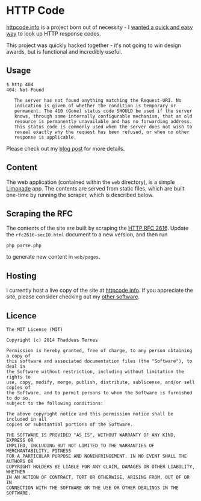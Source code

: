 # HTTP Code #

[httpcode.info](http://httpcode.info) is a project born out of necessity - I [wanted a quick and easy way](http://th.adde.us/2013/08/http-status-codes/) to look up HTTP response codes.

This project was quickly hacked together - it's not going to win design awards, but is functional and incredibly useful.

## Usage ##
	   
	$ http 404
	404: Not Found
	
	   The server has not found anything matching the Request-URI. No
	   indication is given of whether the condition is temporary or
	   permanent. The 410 (Gone) status code SHOULD be used if the server
	   knows, through some internally configurable mechanism, that an old
	   resource is permanently unavailable and has no forwarding address.
	   This status code is commonly used when the server does not wish to
	   reveal exactly why the request has been refused, or when no other
	   response is applicable.

Please check out my [blog post](http://th.adde.us/2013/08/http-status-codes/) for more details.

## Content ##

The web application (contained within the `web` directory), is a simple [Limonade](https://github.com/sofadesign/limonade) app. The contents are served from static files, which are built one-time by running the scraper, which is described below.

## Scraping the RFC ##

The contents of the site are built by scraping the [HTTP RFC 2616](http://www.w3.org/Protocols/rfc2616/rfc2616-sec10.html#sec10). Update the `rfc2616-sec10.html` document to a new version, and then run

	php parse.php
	
to generate new content in `web/pages`.

## Hosting ##

I currently host a live copy of the site at [httpcode.info](httpcode.info). If you appreciate the site, please consider checking out my [other software](http://www.bluetoo.co).

## Licence ##
 

	The MIT License (MIT)
	
	Copyright (c) 2014 Thaddeus Ternes
	
	Permission is hereby granted, free of charge, to any person obtaining a copy of
	this software and associated documentation files (the "Software"), to deal in
	the Software without restriction, including without limitation the rights to
	use, copy, modify, merge, publish, distribute, sublicense, and/or sell copies of
	the Software, and to permit persons to whom the Software is furnished to do so,
	subject to the following conditions:
	
	The above copyright notice and this permission notice shall be included in all
	copies or substantial portions of the Software.
	
	THE SOFTWARE IS PROVIDED "AS IS", WITHOUT WARRANTY OF ANY KIND, EXPRESS OR
	IMPLIED, INCLUDING BUT NOT LIMITED TO THE WARRANTIES OF MERCHANTABILITY, FITNESS
	FOR A PARTICULAR PURPOSE AND NONINFRINGEMENT. IN NO EVENT SHALL THE AUTHORS OR
	COPYRIGHT HOLDERS BE LIABLE FOR ANY CLAIM, DAMAGES OR OTHER LIABILITY, WHETHER
	IN AN ACTION OF CONTRACT, TORT OR OTHERWISE, ARISING FROM, OUT OF OR IN
	CONNECTION WITH THE SOFTWARE OR THE USE OR OTHER DEALINGS IN THE SOFTWARE.
